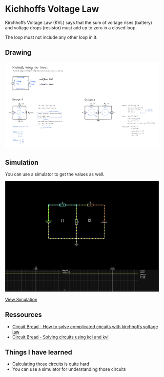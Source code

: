 # Kichhoffs Voltage Law

Kirchhoffs Voltage Law (KVL) says that the sum of voltage rises (battery) and voltage drops (resistor) must add up to zero in a closed loop.

The loop must not include any other loop in it.

## Drawing

![Graphic Showing Kirchhoffs Voltage Law](31-kirchhoffs-voltage-law-241118.jpg)

## Simulation
You can use a simulator to get the values as well.

![Simulation of a circuit](31-circuit-simulation-241118.png)

[View Simulation](https://www.falstad.com/circuit/circuitjs.html?ctz=CQAgjCAMB0l3BWcA2aAOMB2ALGXyEw1sESQBmZEJBSagUwFowwAoANxGwE4qFk6PKpTRQx2OkjrToCVgCcuvCslEFhqsQCYFIdSrX9qAsW0X6RIDBtF1yHK2BuO+J6VzpaxMuQHclrnT6-NKs-sEm1sahAOZ6RiHxfNxeoQAexphcyHxoWdjI3FwgWtggAJJsGZhaXgVIOHWaZaUVOgD24HplgpDcRUjk0KklXfad5N3ifQPg0FQQXpP2QA)

## Ressources
- [Circuit Bread - How to solve complicated circuits with kirchhoffs voltage law](https://www.circuitbread.com/tutorials/how-to-solve-complicated-circuits-with-kirchhoffs-voltage-law-kvl)
- [Circuit Bread - Solving circuits using kcl and kvl](https://www.circuitbread.com/tutorials/solving-circuits-using-kcl-and-kvl-dc-circuits)

## Things I have learned
- Calculating those circuits is quite hard
- You can use a simulator for understanding those circuits